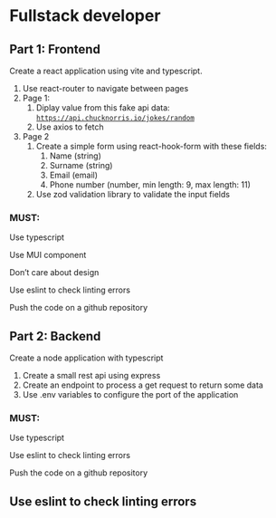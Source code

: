 # Fullstack developer

## Part 1: Frontend

Create a react application using vite and typescript.

1. Use react-router to navigate between pages
2. Page 1:
    1. Diplay value from this fake api data: 
    [`https://api.chucknorris.io/jokes/random`](https://api.chucknorris.io/jokes/random)
    2. Use axios to fetch
3. Page 2
    1. Create a simple form using react-hook-form with these fields:
        1. Name (string)
        2. Surname (string)
        3. Email (email)
        4. Phone number (number, min length: 9, max length: 11)
    2. Use zod validation library to validate the input fields

### MUST:

Use typescript

Use MUI component

Don’t care about design

Use eslint to check linting errors

Push the code on a github repository

## Part 2: Backend

Create a node application with typescript

1. Create a small rest api using express
2. Create an endpoint to process a get request to return some data
3. Use .env variables to configure the port of the application

### MUST:

Use typescript

Use eslint to check linting errors

Push the code on a github repository

## Use eslint to check linting errors
